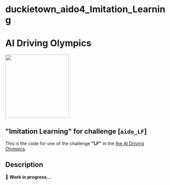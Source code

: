 # duckietown_aido4_Imitation_Learning
# AI Driving Olympics

<a href="http://aido.duckietown.org"><img width="200" src="https://www.duckietown.org/wp-content/uploads/2018/12/AIDO_no_text-e1544555660271.png"/></a>


## "Imitation Learning" for challenge [`aido_LF`]

This is the code for one of the challenge **"LF"** in the [the AI Driving Olympics](http://aido.duckietown.org/).

## Description

:construction_worker: 
**Work in progress...**
